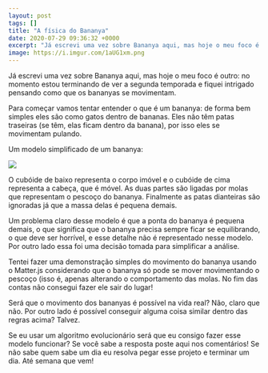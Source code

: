 ```yaml
---
layout: post
tags: []
title: "A física do Bananya"
date: 2020-07-29 09:36:32 +0000
excerpt: "Já escrevi uma vez sobre Bananya aqui, mas hoje o meu foco é outro: no momento estou terminando de..."
image: https://i.imgur.com/1aUG1xm.png
---
```


Já escrevi uma vez sobre Bananya aqui, mas hoje o meu foco é outro: no momento estou terminando de ver a segunda temporada e fiquei intrigado pensando como que os bananyas se movimentam.

Para começar vamos tentar entender o que é um bananya: de forma bem simples eles são como gatos dentro de bananas. Eles não têm patas traseiras (se têm, elas ficam dentro da banana), por isso eles se movimentam pulando.

Um modelo simplificado de um bananya:

![](https://i.imgur.com/O9QINlz.png)

O cubóide de baixo representa o corpo imóvel e o cubóide de cima representa a cabeça, que é móvel. As duas partes são ligadas por molas que representam o pescoço do bananya. Finalmente as patas dianteiras são ignoradas já que a massa delas é pequena demais.

Um problema claro desse modelo é que a ponta do bananya é pequena demais, o que significa que o bananya precisa sempre ficar se equilibrando, o que deve ser horrível, e esse detalhe não é representado nesse modelo. Por outro lado essa foi uma decisão tomada para simplificar a análise.

Tentei fazer uma demonstração simples do movimento do bananya usando o Matter.js considerando que o bananya só pode se mover movimentando o pescoço (isso é, apenas alterando o comportamento das molas. No fim das contas não consegui fazer ele sair do lugar!

Será que o movimento dos bananyas é possível na vida real? Não, claro que não. Por outro lado é possível conseguir alguma coisa similar dentro das regras acima? Talvez.

Se eu usar um algoritmo evolucionário será que eu consigo fazer esse modelo funcionar? Se você sabe a resposta poste aqui nos comentários! Se não sabe quem sabe um dia eu resolva pegar esse projeto e terminar um dia. Até semana que vem!